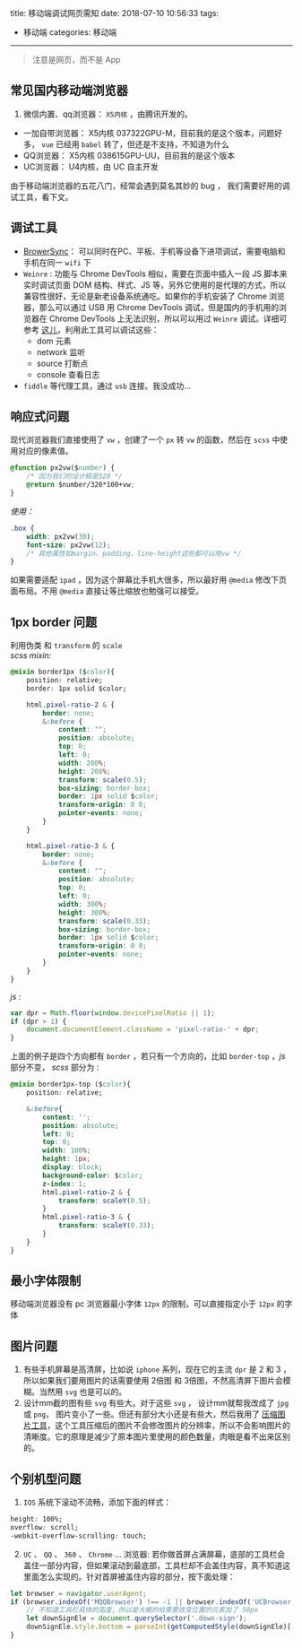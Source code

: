 title: 移动端调试网页需知
date: 2018-07-10 10:56:33
tags: 
- 移动端
categories: 移动端
---
> 注意是网页，而不是 App

## 常见国内移动端浏览器

1. 微信内置、qq浏览器： `X5内核` ，由腾讯开发的。

- 一加自带浏览器： X5内核 037322GPU-M，目前我的是这个版本，问题好多， `vue` 已经用 `babel` 转了，但还是不支持，不知道为什么
- QQ浏览器： X5内核 038615GPU-UU，目前我的是这个版本
- UC浏览器： U4内核，由 UC 自主开发

由于移动端浏览器的五花八门，经常会遇到莫名其妙的 bug ， 我们需要好用的调试工具，看下文。

## 调试工具
- [BrowerSync](http://www.browsersync.cn/)： 可以同时在PC、平板、手机等设备下进项调试，需要电脑和手机在同一 `wifi` 下
- `Weinre` : 功能与 Chrome DevTools 相似，需要在页面中插入一段 JS 脚本来实时调试页面 DOM 结构、样式、JS 等，另外它使用的是代理的方式，所以兼容性很好，无论是新老设备系统通吃。如果你的手机安装了 Chrome 浏览器，那么可以通过 USB 用 Chrome DevTools 调试，但是国内的手机用的浏览器在 Chrome DevTools 上无法识别，所以可以用过 `Weinre` 调试。详细可参考 [这儿](https://aotu.io/notes/2017/02/24/Mobile-debug/)，利用此工具可以调试这些：
    - dom 元素
    - network 监听
    - source 打断点
    - console 查看日志
- `fiddle` 等代理工具，通过 `usb` 连接。我没成功...
<!-- more -->

## 响应式问题
现代浏览器我们直接使用了 `vw` ，创建了一个 `px` 转 `vw` 的函数，然后在 `scss` 中使用对应的像素值。
``` css
@function px2vw($number) {
    /* 因为我们的设计稿是320 */
    @return $number/320*100+vw;
}
```
*使用：*
``` css
.box {
    width: px2vw(30);
    font-size: px2vw(12);
    /* 其他属性如margin、padding、line-height这些都可以用vw */
}
```
如果需要适配 `ipad` ，因为这个屏幕比手机大很多，所以最好用 `@media` 修改下页面布局。不用 `@media` 直接让等比缩放也勉强可以接受。

## 1px border 问题
利用伪类 和 `transform` 的 `scale`  
*scss mixin:*
``` css
@mixin border1px ($color){
    position: relative;
    border: 1px solid $color;

    html.pixel-ratio-2 & {
        border: none;
        &:before {
            content: "";
            position: absolute;
            top: 0;
            left: 0;
            width: 200%;
            height: 200%;
            transform: scale(0.5);
            box-sizing: border-box;
            border: 1px solid $color;
            transform-origin: 0 0;
            pointer-events: none;
        }
    }

    html.pixel-ratio-3 & {
        border: none;
        &:before {
            content: "";
            position: absolute;
            top: 0;
            left: 0;
            width: 300%;
            height: 300%;
            transform: scale(0.33);
            box-sizing: border-box;
            border: 1px solid $color;
            transform-origin: 0 0;
            pointer-events: none;
        }
    }
}
```
*js :*
``` js
var dpr = Math.floor(window.devicePixelRatio || 1);
if (dpr > 1) {
    document.documentElement.className = 'pixel-ratio-' + dpr;
}
```
上面的例子是四个方向都有 `border` ，若只有一个方向的，比如 `border-top` ，*js* 部分不变， *scss* 部分为 :
``` css
@mixin border1px-top ($color){
    position: relative;

    &:before{
        content: '';
        position: absolute;
        left: 0;
        top: 0;
        width: 100%;
        height: 1px;
        display: block;
        background-color: $color;
        z-index: 1;
        html.pixel-ratio-2 & {
            transform: scaleY(0.5);
        }
        html.pixel-ratio-3 & {
            transform: scaleY(0.33);
        }
    }
}
```
## 最小字体限制
移动端浏览器没有 pc 浏览器最小字体 `12px` 的限制，可以直接指定小于  `12px` 的字体

## 图片问题
1. 有些手机屏幕是高清屏，比如说 `iphone` 系列，现在它的主流 `dpr` 是 2 和 3 ，所以如果我们要用图片的话需要使用 2倍图 和 3倍图，不然高清屏下图片会模糊。当然用 `svg` 也是可以的。
2. 设计mm截的图有些 `svg` 有些大。对于这些 `svg` ， 设计mm就帮我改成了 `jpg` 或 `png`， 图片变小了一些。但还有部分大小还是有些大，然后我用了 [压缩图片工具](https://tinypng.com/)，这个工具压缩后的图片不会修改图片的分辨率，所以不会影响图片的清晰度。它的原理是减少了原本图片里使用的颜色数量，肉眼是看不出来区别的。


## 个别机型问题
1. `IOS` 系统下滚动不流畅，添加下面的样式：
``` css
height: 100%;
overflow: scroll;
-webkit-overflow-scrolling: touch;
```
2. `UC` 、 `QQ` 、 `360` 、 `Chrome` ... 浏览器:
若你做首屏占满屏幕，底部的工具栏会盖住一部分内容，但如果滚动到最底部，工具栏却不会盖住内容，真不知道这里面怎么实现的。针对首屏被盖住内容的部分，按下面处理：
``` js
let browser = navigator.userAgent;
if (browser.indexOf('MQQBrowser') !== -1 || browser.indexOf('UCBrowser') !== -1 || browser.indexOf('Chrome') !== -1) {
    // 不知道工具栏具体的高度，所以是大概的给需要改变位置的元素加了 50px
    let downSignEle = document.querySelector('.down-sign');
    downSignEle.style.bottom = parseInt(getComputedStyle(downSignEle)['bottom']) + 50 + 'px';
}
```